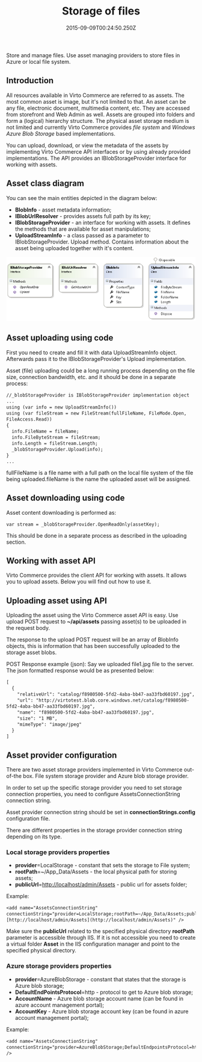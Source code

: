 ﻿---
title: Storage of files
description: The article describes file storage in Virto Commerce
layout: docs
date: 2015-09-09T00:24:50.250Z
priority: 7
---
Store and manage files. Use asset managing providers to store files in Azure or local file system.

## Introduction

All resources available in Virto Commerce are referred to as assets. The most common asset is image, but it's not limited to that. An asset can be any file, electronic document, multimedia content, etc. They are accessed from storefront and Web Admin as well. Assets are grouped into folders and form a (logical) hierarchy structure. The physical asset storage medium is not limited and currently Virto Commerce provides *file system* and *Windows Azure Blob Storage* based implementations.

You can upload, download, or view the metadata of the assets by implementing Virto Commerce API interfaces or by using already provided implementations. The API provides an IBlobStorageProvider interface for working with assets.

## Asset class diagram

You can see the main entities depicted in the diagram below:
* **BlobInfo** - asset metadata information;
* **IBlobUrlResolver** - provides assets full path by its key;
* **IBlobStorageProvider** - an interface for working with assets. It defines the methods that are available for asset manipulations;
* **UploadStreamInfo** - a class passed as a parameter to IBlobStorageProvider. Upload method. Contains information about the asset being uploaded together with it's content.

![](../../../assets/images/docs/image2015-5-22_16-29-38.png)

## Asset uploading using code

First you need to create and fill it with data UploadStreamInfo object. Afterwards pass it to the IBlobStorageProvider's Upload implementation.

Asset (file) uploading could be a long running process depending on the file size, connection bandwidth, etc. and it should be done in a separate process:

```
//_blobStorageProvider is IBlobStorageProvider implementation object
...
using (var info = new UploadStreamInfo())
using (var fileStream = new FileStream(fullFileName, FileMode.Open, FileAccess.Read))
{
  info.FileName = fileName;
  info.FileByteStream = fileStream;
  info.Length = fileStream.Length;
  _blobStorageProvider.Upload(info);
}
...
```

fullFileName is a file name with a full path on the local file system of the file being uploaded.fileName is the name the uploaded asset will be assigned.

## Asset downloading using code

Asset content downloading is performed as:

```
var stream = _blobStorageProvider.OpenReadOnly(assetKey);
```

This should be done in a separate process as described in the uploading section.

## Working with asset API

Virto Commerce provides the client API for working with assets. It allows you to upload assets. Below you will find out how to use it.

## Uploading asset using API

Uploading the asset using the Virto Commerce asset API is easy. Use upload POST request to **~/api/assets** passing asset(s) to be uploaded in the request body.

The response to the upload POST request will be an array of BlobInfo objects, this is information that has been successfully uploaded to the storage asset blobs.

POST Response example (json):
Say we uploaded file1.jpg file to the server. The json formatted response would be as presented below:

```
[
  {
    "relativeUrl": "catalog/f8980500-5fd2-4aba-bb47-aa33fbd60197.jpg",
    "url": "http://virtotest.blob.core.windows.net/catalog/f8980500-5fd2-4aba-bb47-aa33fbd60197.jpg",
    "name": "f8980500-5fd2-4aba-bb47-aa33fbd60197.jpg",
    "size": "1 MB",
    "mimeType": "image/jpeg"
  }
]
```

## Asset provider configuration

There are two asset storage providers implemented in Virto Commerce out-of-the box. File system storage provider and Azure blob storage provider.

In order to set up the specific storage provider you need to set storage connection properties, you need to configure AssetsConnectionString connection string.

Asset provider connection string should be set in **connectionStrings.config** configuration file.

There are different properties in the storage provider connection string depending on its type.

### Local storage providers properties

* **provider**=LocalStorage - constant that sets the storage to File system;
* **rootPath**=~/App_Data/Assets - the local physical path for storing assets;
* **publicUrl**=[http://localhost/admin/Assets](http://localhost/admin/Assets) - public url for assets folder;

Example:

```
<add name="AssetsConnectionString" connectionString="provider=LocalStorage;rootPath=~/App_Data/Assets;publicUrl=[http://localhost/admin/Assets](http://localhost/admin/Assets)" />
```

Make sure the **publicUrl** related to the specified physical directory **rootPath** parameter is accessible through IIS. If it is not accessible you need to create a virtual folder **Asset** in the IIS configuration manager and point to the specified physical directory.

### Azure storage providers properties

* **provider**=AzureBlobStorage - constant that states that the storage is Azure blob storage;
* **DefaultEndPointsProtocol**=http - protocol to get to Azure blob storage;
* **AccountName** - Azure blob storage account name (can be found in azure account management portal);
* **AccountKey** - Azure blob storage account key (can be found in azure account management portal);

Example:

```
<add name="AssetsConnectionString" connectionString="provider=AzureBlobStorage;DefaultEndpointsProtocol=http;AccountName=azureAccountName;AccountKey=Abc1deF8g0*******************************************==" />
```
